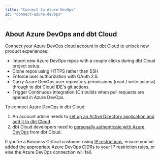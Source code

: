 ```yaml
---
title: "Connect to Azure DevOps"
id: "connect-azure-devops"
---
```


<Snippet path="available-enterprise-tier-only" />


## About Azure DevOps and dbt Cloud

Connect your Azure DevOps cloud account in dbt Cloud to unlock new product experiences:

- Import new Azure DevOps repos with a couple clicks during dbt Cloud project setup.
- Clone repos using HTTPS rather than SSH
- Enforce user authorization with OAuth 2.0.
- Carry Azure DevOps user repository permissions (read / write access) through to dbt Cloud IDE's git actions.
- Trigger Continuous integration (CI) builds when pull requests are opened in Azure DevOps.


To connect Azure DevOps in dbt Cloud:

1. An account admin needs to [set up an Active Directory application and add it to dbt Cloud](/docs/cloud/git/setup-azure).
2. dbt Cloud developers need to [personally authenticate with Azure DevOps](/docs/cloud/git/authenticate-azure) from dbt Cloud.


If you're a Business Critical customer using [IP restrictions](/docs/cloud/secure/ip-restrictions), ensure you've added the appropriate Azure DevOps CIDRs to your IP restriction rules, or else the Azure DevOps connection will fail.
